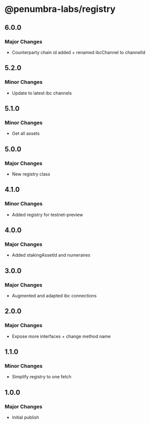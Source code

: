 # @penumbra-labs/registry

## 6.0.0

### Major Changes

- Counterparty chain id added + renamed ibcChannel to channelId

## 5.2.0

### Minor Changes

- Update to latest ibc channels

## 5.1.0

### Minor Changes

- Get all assets

## 5.0.0

### Major Changes

- New registry class

## 4.1.0

### Minor Changes

- Added registry for testnet-preview

## 4.0.0

### Major Changes

- Added stakingAssetId and numeraires

## 3.0.0

### Major Changes

- Augmented and adapted ibc connections

## 2.0.0

### Major Changes

- Expose more interfaces + change method name

## 1.1.0

### Minor Changes

- Simplify registry to one fetch

## 1.0.0

### Major Changes

- Initial publish
